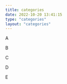 ```yaml
---
title: categories
date: 2022-10-20 13:41:15
type: "categories"
layout: "categories"
---
```


A

B

C

D

E

